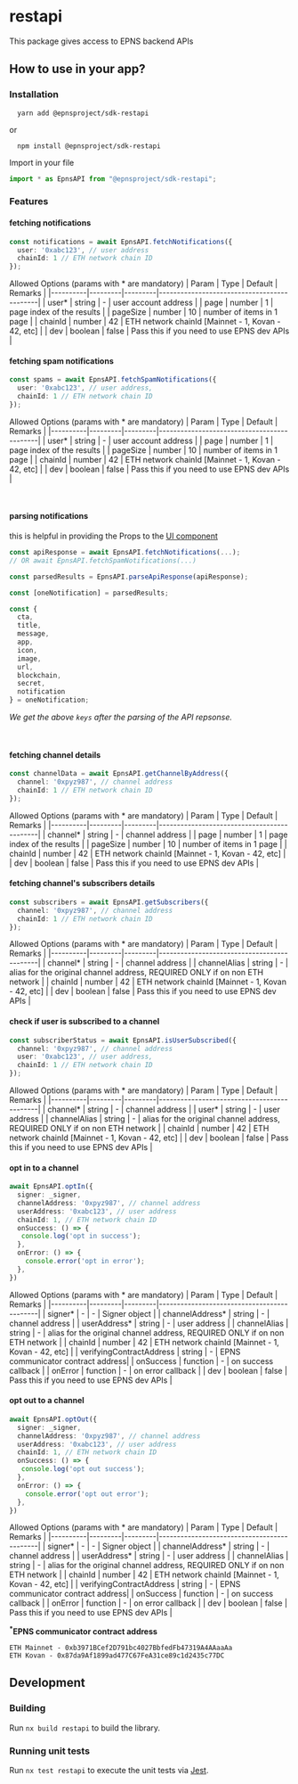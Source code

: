 # restapi
This package gives access to EPNS backend APIs

## How to use in your app?

### Installation
```
  yarn add @epnsproject/sdk-restapi
```
  or
```
  npm install @epnsproject/sdk-restapi  
```
Import in your file
```typescript
import * as EpnsAPI from "@epnsproject/sdk-restapi";
```

### Features

#### **fetching notifications**
```typescript
const notifications = await EpnsAPI.fetchNotifications({
  user: '0xabc123', // user address
  chainId: 1 // ETH network chain ID
});
```
Allowed Options (params with * are mandatory)
| Param    | Type    | Default | Remarks                                    |
|----------|---------|---------|--------------------------------------------|
| user*    | string  | -       | user account address                       |
| page     | number  | 1       | page index of the results                  |
| pageSize | number  | 10      | number of items in 1 page                  |
| chainId  | number  | 42      | ETH network chainId [Mainnet - 1, Kovan - 42, etc]                       |
| dev      | boolean | false   | Pass this if you need to use EPNS dev APIs |

#### **fetching spam notifications**
```typescript
const spams = await EpnsAPI.fetchSpamNotifications({
  user: '0xabc123', // user address,
  chainId: 1 // ETH network chain ID
});
```

Allowed Options (params with * are mandatory)
| Param    | Type    | Default | Remarks                                    |
|----------|---------|---------|--------------------------------------------|
| user*    | string  | -       | user account address                       |
| page     | number  | 1       | page index of the results                  |
| pageSize | number  | 10      | number of items in 1 page                  |
| chainId  | number  | 42      | ETH network chainId [Mainnet - 1, Kovan - 42, etc]                       |
| dev      | boolean | false   | Pass this if you need to use EPNS dev APIs |


<br />

#### **parsing notifications**
this is helpful in providing the Props to the [UI component](../uiweb/README.md)
```typescript
const apiResponse = await EpnsAPI.fetchNotifications(...);
// OR await EpnsAPI.fetchSpamNotifications(...)

const parsedResults = EpnsAPI.parseApiResponse(apiResponse);

const [oneNotification] = parsedResults;

const {
  cta,
  title,
  message,
  app,
  icon,
  image,
  url,
  blockchain,
  secret,
  notification
} = oneNotification;

```
*We get the above `keys` after the parsing of the API repsonse.*

<br />


#### **fetching channel details**
```typescript
const channelData = await EpnsAPI.getChannelByAddress({
  channel: '0xpyz987', // channel address
  chainId: 1 // ETH network chain ID
});
```

Allowed Options (params with * are mandatory)
| Param    | Type    | Default | Remarks                                    |
|----------|---------|---------|--------------------------------------------|
| channel*    | string  | -       | channel address                       |
| page     | number  | 1       | page index of the results                  |
| pageSize | number  | 10      | number of items in 1 page                  |
| chainId  | number  | 42      | ETH network chainId [Mainnet - 1, Kovan - 42, etc]                       |
| dev      | boolean | false   | Pass this if you need to use EPNS dev APIs |


#### **fetching channel's subscribers details**
```typescript
const subscribers = await EpnsAPI.getSubscribers({
  channel: '0xpyz987', // channel address
  chainId: 1 // ETH network chain ID
});
```

Allowed Options (params with * are mandatory)
| Param    | Type    | Default | Remarks                                    |
|----------|---------|---------|--------------------------------------------|
| channel*    | string  | -       | channel address                       |
| channelAlias | string | - |  alias for the original channel address, REQUIRED ONLY if on non ETH network      |
| chainId  | number  | 42      | ETH network chainId [Mainnet - 1, Kovan - 42, etc]                       |
| dev      | boolean | false   | Pass this if you need to use EPNS dev APIs |


#### **check if user is subscribed to a channel**
```typescript
const subscriberStatus = await EpnsAPI.isUserSubscribed({
  channel: '0xpyz987', // channel address
  user: '0xabc123', // user address,
  chainId: 1 // ETH network chain ID
});
```

Allowed Options (params with * are mandatory)
| Param    | Type    | Default | Remarks                                    |
|----------|---------|---------|--------------------------------------------|
| channel*    | string  | -       | channel address                       |
| user*    | string  | -       | user address                       |
| channelAlias | string | - |  alias for the original channel address, REQUIRED ONLY if on non ETH network      |
| chainId  | number  | 42      | ETH network chainId [Mainnet - 1, Kovan - 42, etc]                       |
| dev      | boolean | false   | Pass this if you need to use EPNS dev APIs |


#### **opt in to a channel**
```typescript
await EpnsAPI.optIn({
  signer: _signer,
  channelAddress: '0xpyz987', // channel address
  userAddress: '0xabc123', // user address
  chainId: 1, // ETH network chain ID
  onSuccess: () => {
   console.log('opt in success');
  },
  onError: () => {
    console.error('opt in error');
  },
})
```

Allowed Options (params with * are mandatory)
| Param    | Type    | Default | Remarks                                    |
|----------|---------|---------|--------------------------------------------|
| signer*    | -  | -       | Signer object                       |
| channelAddress*    | string  | -       | channel address                       |
| userAddress*    | string  | -       | user address                       |
| channelAlias | string | - |  alias for the original channel address, REQUIRED ONLY if on non ETH network      |
| chainId  | number  | 42      | ETH network chainId [Mainnet - 1, Kovan - 42, etc]                       |
| verifyingContractAddress      | string | - | EPNS communicator contract address|
| onSuccess      | function | -   | on success callback |
| onError      | function | -   | on error callback |
| dev      | boolean | false   | Pass this if you need to use EPNS dev APIs |


#### **opt out to a channel**
```typescript
await EpnsAPI.optOut({
  signer: _signer,
  channelAddress: '0xpyz987', // channel address
  userAddress: '0xabc123', // user address
  chainId: 1, // ETH network chain ID
  onSuccess: () => {
   console.log('opt out success');
  },
  onError: () => {
    console.error('opt out error');
  },
})
```
Allowed Options (params with * are mandatory)
| Param    | Type    | Default | Remarks                                    |
|----------|---------|---------|--------------------------------------------|
| signer*    | -  | -       | Signer object                       |
| channelAddress*    | string  | -       | channel address                       |
| userAddress*    | string  | -       | user address                       |
| channelAlias | string | - |  alias for the original channel address, REQUIRED ONLY if on non ETH network      |
| chainId  | number  | 42      | ETH network chainId [Mainnet - 1, Kovan - 42, etc]                       |
| verifyingContractAddress      | string | - | EPNS communicator contract address|
| onSuccess      | function | -   | on success callback |
| onError      | function | -   | on error callback |
| dev      | boolean | false   | Pass this if you need to use EPNS dev APIs |

**<sup>*</sup>EPNS communicator contract address**
```
ETH Mainnet - 0xb3971BCef2D791bc4027BbfedFb47319A4AAaaAa
ETH Kovan - 0x87da9Af1899ad477C67FeA31ce89c1d2435c77DC
```

## Development

### Building

Run `nx build restapi` to build the library.

### Running unit tests

Run `nx test restapi` to execute the unit tests via [Jest](https://jestjs.io).
